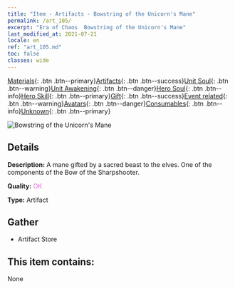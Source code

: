```yaml
---
title: "Item - Artifacts - Bowstring of the Unicorn's Mane"
permalink: /art_105/
excerpt: "Era of Chaos  Bowstring of the Unicorn's Mane"
last_modified_at: 2021-07-21
locale: en
ref: "art_105.md"
toc: false
classes: wide
---
```

 [Materials](/Items/){: .btn .btn--primary}[Artifacts](/Items/Artifacts/){: .btn .btn--success}[Unit Soul](/Items/UnitSoul/){: .btn .btn--warning}[Unit Awakening](/Items/UnitAwakening/){: .btn .btn--danger}[Hero Soul](/Items/HeroSoul/){: .btn .btn--info}[Hero Skill](/Items/HeroSkill/){: .btn .btn--primary}[Gift](/Items/Gift/){: .btn .btn--success}[Event related](/Items/Events/){: .btn .btn--warning}[Avatars](/Items/Avatars/){: .btn .btn--danger}[Consumables](/Items/Consumables/){: .btn .btn--info}[Unknown](/Items/Unknown/){: .btn .btn--primary}

 ![Bowstring of the Unicorn's Mane](/images/t/artifact_40103.png)

## Details
 **Description:** A mane gifted by a sacred beast to the elves. One of the components of the Bow of the Sharpshooter.

 **Quality:** <span style="color: #DA70D6">OK</span>

 **Type:** Artifact

## Gather

*    Artifact Store 

## This item contains:

  None

